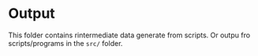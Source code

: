 # Output

This folder contains rintermediate data generate from scripts.
Or outpu fro scripts/programs in the `src/` folder.

